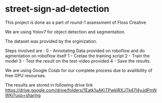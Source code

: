 # street-sign-ad-detection
This project is done as a part of round-1 assessment of Floss Creative

We are using Yolov7 for object detection and segmentation.

The dataset was provided by the orginization.

Steps involved are :
0 - Annotating Data provided on roboflow and do agmentation on roboflow itself
1 - Cretae the training script
2 - Train the model
3 - Test the result on the test-video provided
4 - Save the results.

We are using Google Colab for our complete process due to availibility of free GPU resourses.

The results are stored in following drive link
https://drive.google.com/drive/folders/1Eatk1uAKiTPwkIRXJTk47I4yJdPmNWKj?usp=sharing

